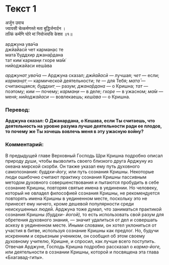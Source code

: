 # Текст 1

अर्जुन उवाच  
ज्यायसी चेत्कर्मणस्ते मता बुद्धिर्जनार्दन ।  
तत्किं कर्मणि घोरे मां नियोजयसि केशव ॥१॥

арджуна ува̄ча  
джйа̄йасӣ чет карман̣ас те  
мата̄ буддхир джана̄рдана  
тат ким̇ карман̣и гхоре ма̄м̇  
нийоджайаси кеш́ава

_арджунат̣ ува̄ча_ — Арджуна сказал; _джйа̄йасӣ_ — лучшая; _чет_ — если; _карман̣ат̣_ — кармической деятельности; _те_ — для Тебя; _мата̄_ — считающаяся; _буддхит̣_ — разум; _джана̄рдана_ — о Кришна; _тат_ — поэтому; _ким_ — почему; _карман̣и_ — в деле; _гхоре_ — в ужасном; _ма̄м_ — меня; _нийоджайаси_ — вовлекаешь; _кеш́ава_ — о Кришна.

### Перевод:

**Арджуна сказал: О Джанардана, о Кешава, если Ты считаешь, что деятельность на уровне разума лучше деятельности ради ее плодов, то почему же Ты хочешь вовлечь меня в эту ужасную войну?**

### Комментарий:

В предыдущей главе Верховный Господь Шри Кришна подробно описал природу души, чтобы вызволить своего близкого друга Арджуну из океана мирской скорби. Он также указал ему путь духовного самопознания: _буддхи-йогу,_ или путь сознания Кришны. Некоторые люди ошибочно считают практику сознания Кришны пассивным методом духовного совершенствования и пытаются пробудить в себе сознание Кришны, повторяя святые имена в уединении. Но человеку, который не овладел философией сознания Кришны, не рекомендуется повторять имена Кришны в уединенном месте, поскольку это не принесет ему ничего, кроме дешевой популярности среди неискушенных людей. Арджуна тоже думал, что заниматься практикой сознания Кришны _(буддхи- йогой),_ то есть использовать свой разум для обретения духовного знания, — значит удалиться от дел и совершать аскезу в уединенном месте. Иными словами, он хотел уклониться от участия в битве, используя сознание Кришны как предлог. Но, будучи искренним и серьезным учеником, он сообщил об этом своему духовному учителю, Кришне, и спросил, как лучше всего поступить. Отвечая Арджуне, Господь Кришна подробно рассказал о _карма-йоге,_ или деятельности в сознании Кришны, которой и посвящена эта глава «Бхагавад-гиты».